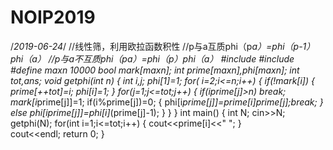 # NOIP2019
/*2019-06-24*/
//线性筛，利用欧拉函数积性
//p与a互质phi（p*a）=phi（p-1）*phi（a）
//p与a不互质phi（p*a）=phi（p）*phi（a）
  #include<iostream>
  #include<cstdio>
  #define maxn 10000
  bool mark[maxn];
  int prime[maxn],phi[maxn];
  int tot,ans;
  void getphi(int n)
  {
   int i,j;
   phi[1]=1;
   for( i=2;i<=n;i++)
   {
     if(!mark[i])
     {
       prime[++tot]=i;
       phi[i]=1;
      }
      for(j=1;j<=tot;j++)
    {
      if(i*prime[j]>n) break;
      mark[i*prime[j]]=1;
      if(i%prime[j])=0;
      {
        phi[i*prime[j]]=prime[i]*prime[j];break;
       }
       else
       phi[i*prime[j]]=phi[i]*(prime[j]-1);
     }
  }
}
  int main()
  {
  int N;
  cin>>N;
  getphi(N);
  for(int i=1;i<=tot;i++)
  {
                         cout<<prime[i]<<" ";
   }                                       
    cout<<endl;
    return 0;
    }
                                          
  
      
  

